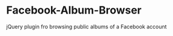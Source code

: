 Facebook-Album-Browser
======================

jQuery plugin fro browsing public albums of a Facebook account
